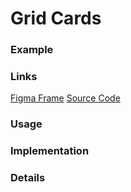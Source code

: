 # Grid Cards 
### Example

### Links
[Figma Frame]()
[Source Code]()

### Usage

### Implementation

### Details